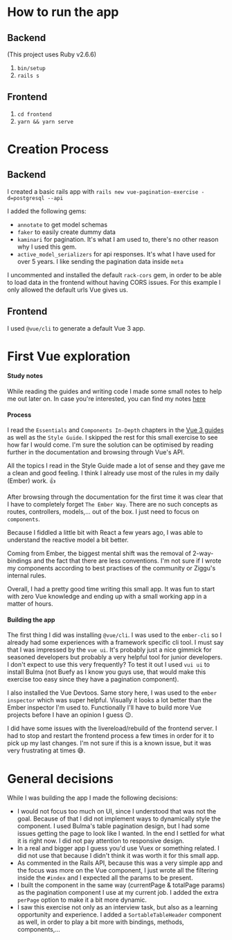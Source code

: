 # How to run the app

## Backend

(This project uses Ruby v2.6.6)

1. `bin/setup`
2. `rails s`

## Frontend

1. `cd frontend`
2. `yarn && yarn serve`

# Creation Process

## Backend

I created a basic rails app with `rails new vue-pagination-exercise -d=postgresql --api`

I added the following gems:
- `annotate` to get model schemas
- `faker` to easily create dummy data
- `kaminari` for pagination. It's what I am used to, there's no other reason why I used this gem.
- `active_model_serializers` for api responses. It's what I have used for over 5 years. I like sending the pagination data inside `meta`

I uncommented and installed the default `rack-cors` gem, in order to be able to load data in the frontend without having CORS issues. For this example I only allowed the default urls Vue gives us.

## Frontend

I used `@vue/cli` to generate a default Vue 3 app.

# First Vue exploration

#### Study notes
While reading the guides and writing code I made some small notes to help me out later on.
In case you're interested, you can find my notes [here](https://www.notion.so/Study-Notes-827be348dfba422bac7e7214674c0578)

#### Process
I read the `Essentials` and `Components In-Depth` chapters in the [Vue 3 guides](https://v3.vuejs.org/guide/installation.html#release-notes) as well as the `Style Guide`. I skipped the rest for this small exercise to see how far I would come. I'm sure the solution can be optimised by reading further in the documentation and browsing through Vue's API.

All the topics I read in the Style Guide made a lot of sense and they gave me a clean and good feeling.
I think I already use most of the rules in my daily (Ember) work. 👍

After browsing through the documentation for the first time it was clear that I have to completely forget `The Ember Way`. There are no such concepts as routes, controllers, models,... out of the box. I just need to focus on `components`.

Because I fiddled a little bit with React a few years ago, I was able to understand the reactive model a bit better.

Coming from Ember, the biggest mental shift was the removal of 2-way-bindings and the fact that there are less conventions. I'm not sure if I wrote my components according to best practises of the community or Ziggu's internal rules.

Overall, I had a pretty good time writing this small app. It was fun to start with zero Vue knowledge and ending up with a small working app in a matter of hours.

#### Building the app

The first thing I did was installing `@vue/cli`. I was used to the `ember-cli` so I already had some experiences with a framework specific cli tool. I must say that I was impressed by the `vue ui`. It's probably just a nice gimmick for seasoned developers but probably a very helpful tool for junior developers. I don't expect to use this very frequently? To test it out I used `vui ui` to install Bulma (not Buefy as I know you guys use, that would make this exercise too easy since they have a pagination component).

I also installed the Vue Devtoos. Same story here, I was used to the `ember inspector` which was super helpful.
Visually it looks a lot better than the Ember inspector I'm used to. Functionally I'll have to build more Vue projects before I have an opinion I guess 😉.

I did have some issues with the livereload/rebuild of the frontend server. I had to stop and restart the frontend process a few times in order for it to pick up my last changes. I'm not sure if this is a known issue, but it was very frustrating at times 😅.

# General decisions

While I was building the app I made the following decisions:
- I would not focus too much on UI, since I understood that was not the goal. Because of that I did not implement ways to dynamically style the component.
I used Bulma's table pagination design, but I had some issues getting the page to look like I wanted. In the end I settled for what it is right now. I did not pay attention to responsive design.
- In a real and bigger app I guess you'd use Vuex or something related. I did not use that because I didn't think it was worth it for this small app.
- As commented in the Rails API, because this was a very simple app and the focus was more on the Vue component, I just wrote all the filtering inside the `#index` and I expected all the params to be present.
- I built the component in the same way (currentPage & totalPage params) as the pagination component I use at my current job. I added the extra `perPage` option to make it a bit more dynamic.
- I saw this exercise not only as an interview task, but also as a learning opportunity and experience. I added a `SortableTableHeader` component as well, in order to play a bit more with bindings, methods, components,...
